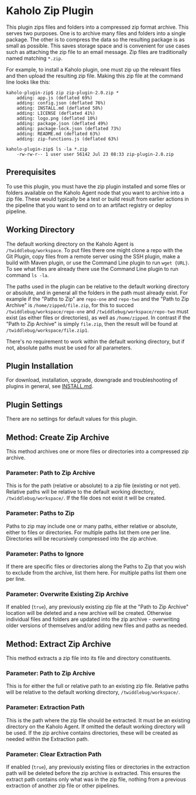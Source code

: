 # Kaholo Zip Plugin
This plugin zips files and folders into a compressed zip format archive. This serves two purposes. One is to archive many files and folders into a single package. The other is to compress the data so the resulting package is as small as possible. This saves storage space and is convenient for use cases such as attaching the zip file to an email message. Zip files are traditionally named matching `*.zip`.

For example, to install a Kaholo plugin, one must zip up the relevant files and then upload the resulting zip file. Making this zip file at the command line looks like this:

    kaholo-plugin-zip$ zip zip-plugin-2.0.zip *
        adding: app.js (deflated 69%)
        adding: config.json (deflated 76%)
        adding: INSTALL.md (deflated 58%)
        adding: LICENSE (deflated 41%)
        adding: logo.png (deflated 10%)
        adding: package.json (deflated 49%)
        adding: package-lock.json (deflated 73%)
        adding: README.md (deflated 63%)
        adding: zip-functions.js (deflated 63%)

    kaholo-plugin-zip$ ls -la *.zip
        -rw-rw-r-- 1 user user 56142 Jul 23 08:33 zip-plugin-2.0.zip

## Prerequisites
To use this plugin, you must have the zip plugin installed and some files or folders available on the Kaholo Agent node that you want to archive into a zip file. These would typically be a test or build result from earlier actions in the pipeline that you want to send on to an artifact registry or deploy pipeline.

## Working Directory
The default working directory on the Kaholo Agent is `/twiddlebug/workspace`. To put files there one might clone a repo with the Git Plugin, copy files from a remote server using the SSH plugin, make a build with Maven plugin, or use the Command Line plugin to run `wget {URL}`. To see what files are already there use the Command Line plugin to run command `ls -la`.

The paths used in the plugin can be relative to the default working directory or absolute, and in general all the folders in the path must already exist. For example if the "Paths to Zip" are `repo-one` and `repo-two` and the "Path to Zip Archive" is `/home/zipped/file.zip`, for this to succed `/twiddlebug/workspace/repo-one` and `/twiddlebug/workspace/repo-two` must exist (as either files or directories), as well as `/home/zipped`. In contrast if the "Path to Zip Archive" is simply `file.zip`, then the result will be found at `/twiddlebug/workspace/file.zip1`.

There's no requirement to work within the default working directory, but if not, absolute paths must be used for all parameters.

## Plugin Installation
For download, installation, upgrade, downgrade and troubleshooting of plugins in general, see [INSTALL.md](./INSTALL.md).

## Plugin Settings
There are no settings for default values for this plugin.

## Method: Create Zip Archive
This method archives one or more files or directories into a compressed zip archive.

### Parameter: Path to Zip Archive
This is for the path (relative or absolute) to a zip file (existing or not yet). Relative paths will be relative to the default working directory, `/twiddlebug/workspace/`. If the file does not exist it will be created.

### Parameter: Paths to Zip
Paths to zip may include one or many paths, either relative or absolute, either to files or directories. For multiple paths list them one per line. Directories will be recursively compressed into the zip archive.

### Parameter: Paths to Ignore
If there are specific files or directories along the Paths to Zip that you wish to exclude from the archive, list them here. For multiple paths list them one per line.

### Parameter: Overwrite Existing Zip Archive
If enabled (`true`), any previously existing zip file at the "Path to Zip Archive" location will be deleted and a new archive will be created. Otherwise individual files and folders are updated into the zip archive - overwriting older versions of themselves and/or adding new files and paths as needed.

## Method: Extract Zip Archive
This method extracts a zip file into its file and directory constituents.

### Parameter: Path to Zip Archive
This is for either the full or relative path to an existing zip file. Relative paths will be relative to the default working directory, `/twiddlebug/workspace/`.

### Parameter: Extraction Path
This is the path where the zip file should be extracted. It must be an existing directory on the Kaholo Agent. If omitted the default working directory will be used. If the zip archive contains directories, these will be created as needed within the Extraction path.

### Parameter: Clear Extraction Path
If enabled (`true`), any previously existing files or directories in the extraction path will be deleted before the zip archive is extracted. This ensures the extract path contains only what was in the zip file, nothing from a previous extraction of another zip file or other pipelines.